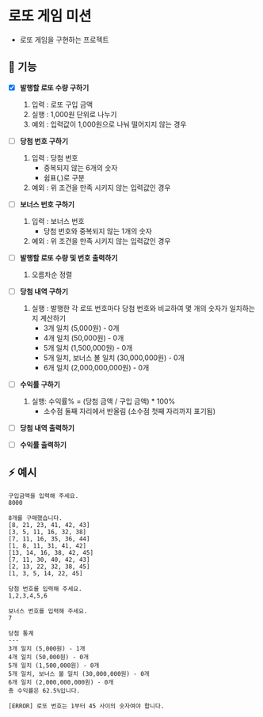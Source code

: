 # 로또 게임 미션
- 로또 게임을 구현하는 프로젝트

## 🚩 기능
- [x]  **발행할 로또 수량 구하기**
   1. 입력 : 로또 구입 금액
   2. 실행 : 1,000원 단위로 나누기
   3. 예외 : 입력값이 1,000원으로 나눠 떨어지지 않는 경우

- [ ]  **당첨 번호 구하기**
   1. 입력 : 당첨 번호
      - 중복되지 않는 6개의 숫자
      - 쉼표(,)로 구분
   2. 예외 : 위 조건을 만족 시키지 않는 입력값인 경우

- [ ]  **보너스 번호 구하기**
   1. 입력 : 보너스 번호
      - 당첨 번호와 중복되지 않는 1개의 숫자
   2. 예외 : 위 조건을 만족 시키지 않는 입력값인 경우

- [ ]  **발행할 로또 수량 및 번호 출력하기**
   1. 오름차순 정렬

- [ ]  **당첨 내역 구하기**
   1. 실행 : 발행한 각 로또 번호마다 당첨 번호와 비교하여 몇 개의 숫자가 일치하는지 계산하기
      - 3개 일치 (5,000원) - 0개
      - 4개 일치 (50,000원) - 0개 
      - 5개 일치 (1,500,000원) - 0개 
      - 5개 일치, 보너스 볼 일치 (30,000,000원) - 0개 
      - 6개 일치 (2,000,000,000원) - 0개

- [ ]  **수익률 구하기**
   1. 실행: 수익률% = (당첨 금액 / 구입 금액) * 100%
      - 소수점 둘째 자리에서 반올림 (소수점 첫째 자리까지 표기됨)

- [ ]  **당첨 내역 출력하기**

- [ ]  **수익률 출력하기**

## ⚡ 예시
```
구입금액을 입력해 주세요.
8000

8개를 구매했습니다.
[8, 21, 23, 41, 42, 43] 
[3, 5, 11, 16, 32, 38] 
[7, 11, 16, 35, 36, 44] 
[1, 8, 11, 31, 41, 42] 
[13, 14, 16, 38, 42, 45] 
[7, 11, 30, 40, 42, 43] 
[2, 13, 22, 32, 38, 45] 
[1, 3, 5, 14, 22, 45]

당첨 번호를 입력해 주세요.
1,2,3,4,5,6

보너스 번호를 입력해 주세요.
7

당첨 통계
---
3개 일치 (5,000원) - 1개
4개 일치 (50,000원) - 0개
5개 일치 (1,500,000원) - 0개
5개 일치, 보너스 볼 일치 (30,000,000원) - 0개
6개 일치 (2,000,000,000원) - 0개
총 수익률은 62.5%입니다.
```

```[ERROR] 로또 번호는 1부터 45 사이의 숫자여야 합니다.```